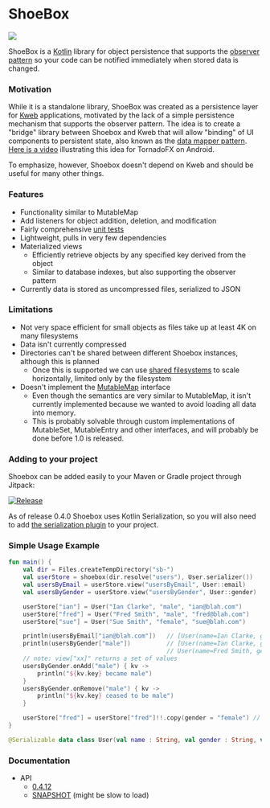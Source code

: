 # ShoeBox

[![](https://jitpack.io/v/kwebio/shoebox.svg)](https://jitpack.io/#kwebio/shoebox)


ShoeBox is a [Kotlin](http://kotlinlang.org/) library for object persistence that supports the 
[observer pattern](https://en.wikipedia.org/wiki/Observer_pattern) so your code can be notified immediately when 
stored data is changed.

### Motivation

While it is a standalone library, ShoeBox was created as a persistence layer for [Kweb](http://kweb.io/) applications, 
motivated by the lack of a simple persistence mechanism that supports the observer pattern.  The idea is to create a 
"bridge" library between Shoebox and Kweb that will allow "binding" of UI components to persistent state, also known as 
the [data mapper pattern](https://en.m.wikipedia.org/wiki/Data_mapper_pattern).
[Here is a video](https://www.youtube.com/watch?v=0Q-BUldFZjA) illustrating this idea for TornadoFX on Android.

To emphasize, however, Shoebox doesn't depend on Kweb and should be useful for many other things.

### Features
* Functionality similar to MutableMap
* Add listeners for object addition, deletion, and modification
* Fairly comprehensive [unit tests](https://github.com/sanity/shoebox/tree/master/src/test/kotlin/com/github/sanity/shoebox)
* Lightweight, pulls in very few dependencies
* Materialized views
  * Efficiently retrieve objects by any specified key derived from the object
  * Similar to database indexes, but also supporting the observer pattern
* Currently data is stored as uncompressed files, serialized to JSON

### Limitations
* Not very space efficient for small objects as files take up at least 4K on many filesystems
* Data isn't currently compressed
* Directories can't be shared between different Shoebox instances, although this is planned
  * Once this is supported we can use [shared filesystems](https://aws.amazon.com/blogs/aws/amazon-elastic-file-system-shared-file-storage-for-amazon-ec2/)
    to scale horizontally, limited only by the filesystem
* Doesn't implement the [MutableMap](https://kotlinlang.org/api/latest/jvm/stdlib/kotlin.collections/-mutable-map/) interface
  * Even though the semantics are very similar to MutableMap, it isn't currently implemented because we wanted to avoid
    loading all data into memory.  
  * This is probably solvable through custom implementations of MutableSet, MutableEntry and other interfaces, and
    will probably be done before 1.0 is released.

### Adding to your project
Shoebox can be added easily to your Maven or Gradle project through Jitpack:

[![Release](https://jitpack.io/v/kwebio/shoebox.svg)](https://jitpack.io/#kwebio/shoebox)

As of release 0.4.0 Shoebox uses Kotlin Serialization, so you will also need to add [the serialization plugin](https://github.com/Kotlin/kotlinx.serialization#gradle) to your project.

### Simple Usage Example
```kotlin
fun main() {
    val dir = Files.createTempDirectory("sb-")
    val userStore = shoebox(dir.resolve("users"), User.serializer())
    val usersByEmail = userStore.view("usersByEmail", User::email)
    val usersByGender = userStore.view("usersByGender", User::gender)

    userStore["ian"] = User("Ian Clarke", "male", "ian@blah.com")
    userStore["fred"] = User("Fred Smith", "male", "fred@blah.com")
    userStore["sue"] = User("Sue Smith", "female", "sue@blah.com")

    println(usersByEmail["ian@blah.com"])   // [User(name=Ian Clarke, gender=male, email=ian@blah.com)]
    println(usersByGender["male"])          // [User(name=Ian Clarke, gender=male, email=ian@blah.com),
                                            // User(name=Fred Smith, gender=male, email=fred@blah.com)]
    // note: view["xx]" returns a set of values
    usersByGender.onAdd("male") { kv ->
        println("${kv.key} became male")
    }
    usersByGender.onRemove("male") { kv ->
        println("${kv.key} ceased to be male")
    }

    userStore["fred"] = userStore["fred"]!!.copy(gender = "female") // Prints "fred ceased to be male"
}

@Serializable data class User(val name : String, val gender : String, val email : String)

```

### Documentation
* API
  * [0.4.12](https://jitpack.io/com/github/sanity/shoebox/0.4.12/javadoc/)
  * [SNAPSHOT](https://jitpack.io/com/github/sanity/shoebox/-SNAPSHOT/javadoc/) (might be slow to load)
